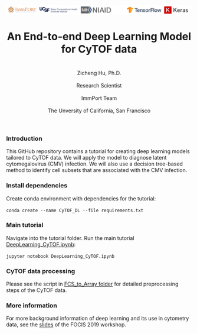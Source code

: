 ![alt text](Data/header.png)

<center> <h1> An End-to-end Deep Learning Model for CyTOF data <h1> </center>
<center>Zicheng Hu, Ph.D.</center><br/>
<center>Research Scientist</center><br/>
<center>ImmPort Team</center><br/>
<center>The Unversity of California, San Francisco</center><br/><br/>

### Introduction
This GitHub repository contains a tutorial for creating deep learning models tailored to CyTOF data. We will apply the model to diagnose latent cytomegalovirus (CMV) infection. We will also use a decision tree-based method to identify cell subsets that are associated with the CMV infection. 

### Install dependencies
Create conda environment with dependencies for the tutorial: 

```conda create --name CyTOF_DL --file requirements.txt```

### Main tutorial
Navigate into the tutorial folder. Run the main tutorial [DeepLearning_CyTOF.ipynb](https://github.com/hzc363/DeepLearningCyTOF/blob/master/DeepLearning_CyTOF.ipynb):

```jupyter notebook DeepLearning_CyTOF.ipynb```

### CyTOF data processing
Please see the script in [FCS_to_Array folder](https://github.com/hzc363/DeepLearningCyTOF/tree/master/FCS_to_Array) for detailed preprocessing steps of the CyTOF data. 

### More information
For more background information of deep learning and its use in cytometry data, see the [slides](https://github.com/hzc363/DeepLearningCyTOF/blob/master/FOCIS_deeplearning.pdf) of the FOCIS 2019 workshop. 
